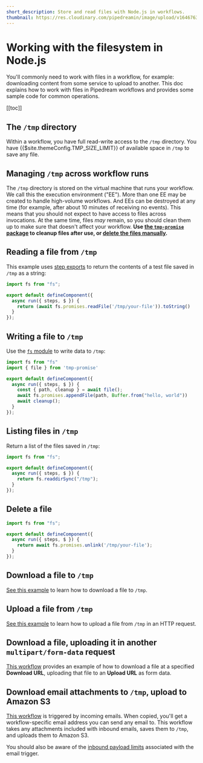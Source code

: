 ```yaml
---
short_description: Store and read files with Node.js in workflows.
thumbnail: https://res.cloudinary.com/pipedreamin/image/upload/v1646763737/docs/icons/icons8-opened-folder_y60u9l.svg
---
```


# Working with the filesystem in Node.js

You'll commonly need to work with files in a workflow, for example: downloading content from some service to upload to another. This doc explains how to work with files in Pipedream workflows and provides some sample code for common operations.

[[toc]]

## The `/tmp` directory

Within a workflow, you have full read-write access to the `/tmp` directory. You have {{$site.themeConfig.TMP_SIZE_LIMIT}} of available space in `/tmp` to save any file.

## Managing `/tmp` across workflow runs

The `/tmp` directory is stored on the virtual machine that runs your workflow. We call this the execution environment ("EE"). More than one EE may be created to handle high-volume workflows. And EEs can be destroyed at any time (for example, after about 10 minutes of receiving no events). This means that you should not expect to have access to files across invocations. At the same time, files _may_ remain, so you should clean them up to make sure that doesn't affect your workflow. **Use [the `tmp-promise` package](https://github.com/benjamingr/tmp-promise) to cleanup files after use, or [delete the files manually](#delete-a-file).**

## Reading a file from `/tmp`

This example uses [step exports](/workflows/steps/#step-exports) to return the contents of a test file saved in `/tmp` as a string:

```javascript
import fs from "fs";

export default defineComponent({
  async run({ steps, $ }) {
    return (await fs.promises.readFile('/tmp/your-file')).toString()
  }
});
```

## Writing a file to `/tmp`

Use the [`fs` module](https://nodejs.org/api/fs.html) to write data to `/tmp`:

```javascript
import fs from "fs"
import { file } from 'tmp-promise'

export default defineComponent({
  async run({ steps, $ }) {
    const { path, cleanup } = await file();
    await fs.promises.appendFile(path, Buffer.from("hello, world"))
    await cleanup();
  }
});
```

## Listing files in `/tmp`

Return a list of the files saved in `/tmp`:

```javascript
import fs from "fs";

export default defineComponent({
  async run({ steps, $ }) {
    return fs.readdirSync("/tmp");
  }
});
```

## Delete a file

```javascript
import fs from "fs";

export default defineComponent({
  async run({ steps, $ }) {
    return await fs.promises.unlink('/tmp/your-file');
  }
});
```

## Download a file to `/tmp`

[See this example](/code/nodejs/http-requests/#download-a-file-to-the-tmp-directory) to learn how to download a file to `/tmp`.

## Upload a file from `/tmp`

[See this example](/code/nodejs/http-requests/#upload-a-file-from-the-tmp-directory) to learn how to upload a file from `/tmp` in an HTTP request.

## Download a file, uploading it in another `multipart/form-data` request

[This workflow](https://pipedream.com/@dylburger/download-file-then-upload-file-via-multipart-form-data-request-p_QPCx7p/edit) provides an example of how to download a file at a specified **Download URL**, uploading that file to an **Upload URL** as form data.

## Download email attachments to `/tmp`, upload to Amazon S3

[This workflow](https://pipedream.com/@dylan/upload-email-attachments-to-s3-p_V9CGAQ/edit) is triggered by incoming emails. When copied, you'll get a workflow-specific email address you can send any email to. This workflow takes any attachments included with inbound emails, saves them to `/tmp`, and uploads them to Amazon S3.

You should also be aware of the [inbound payload limits](/limits/#email-triggers) associated with the email trigger.

